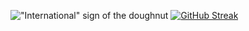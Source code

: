 !["International" sign of the doughnut](https://user-images.githubusercontent.com/645749/214720072-07e7ae35-13c8-4067-a026-1db29b4d0bdc.gif) [![GitHub Streak](https://streak-stats.demolab.com?user=jeffpar&theme=tokyonight)](https://git.io/streak-stats)

